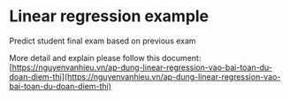 # Linear regression example

Predict student final exam based on previous exam

More detail and explain please follow this document: [https://nguyenvanhieu.vn/ap-dung-linear-regression-vao-bai-toan-du-doan-diem-thi](https://nguyenvanhieu.vn/ap-dung-linear-regression-vao-bai-toan-du-doan-diem-thi)